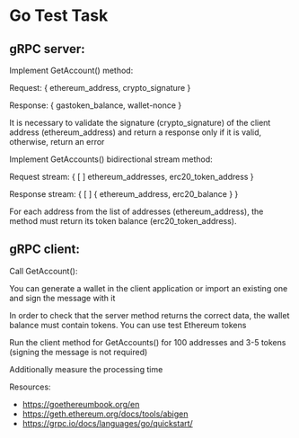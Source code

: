 # Go Test Task

## gRPC server:

Implement GetAccount() method:

Request: { ethereum_address, crypto_signature }

Response: { gastoken_balance, wallet-nonce }

It is necessary to validate the signature (crypto_signature) of the client address (ethereum_address) and return a response only if it is valid, otherwise, return an error

Implement GetAccounts() bidirectional stream method:

Request stream: { [ ] ethereum_addresses, erc20_token_address }

Response stream: { [ ] { ethereum_address, erc20_balance } }

For each address from the list of addresses (ethereum_address), the method must return its token balance (erc20_token_address).

## gRPC client:

Call GetAccount():

You can generate a wallet in the client application or import an existing one and sign the message with it

In order to check that the server method returns the correct data, the wallet balance must contain tokens. You can use test Ethereum tokens

Run the client method for GetAccounts() for 100 addresses and 3-5 tokens (signing the message is not required)

Additionally measure the processing time

Resources:
- https://goethereumbook.org/en
- https://geth.ethereum.org/docs/tools/abigen
- https://grpc.io/docs/languages/go/quickstart/


